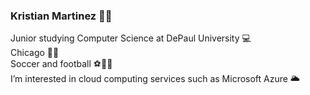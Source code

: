 ### Kristian Martinez 🥷🏼

Junior studying Computer Science at DePaul University 💻<br>
Chicago 🌆🐻 <br>
Soccer and football ⚽️🏈🖤 <br>
I’m interested in cloud computing services such as Microsoft Azure 🌥️ 


<!--
**kristianmartinez/kristianmartinez** is a ✨ _special_ ✨ repository because its `README.md` (this file) appears on your GitHub profile.

Here are some ideas to get you started:

I’m a third year computer science student at DePaul University 
Born and bred in Chicago 🌆🐻
I love soccer and football ⚽️🏈
I’m interested in cloud computing services such as Microsoft Azure 🌥️

-->

